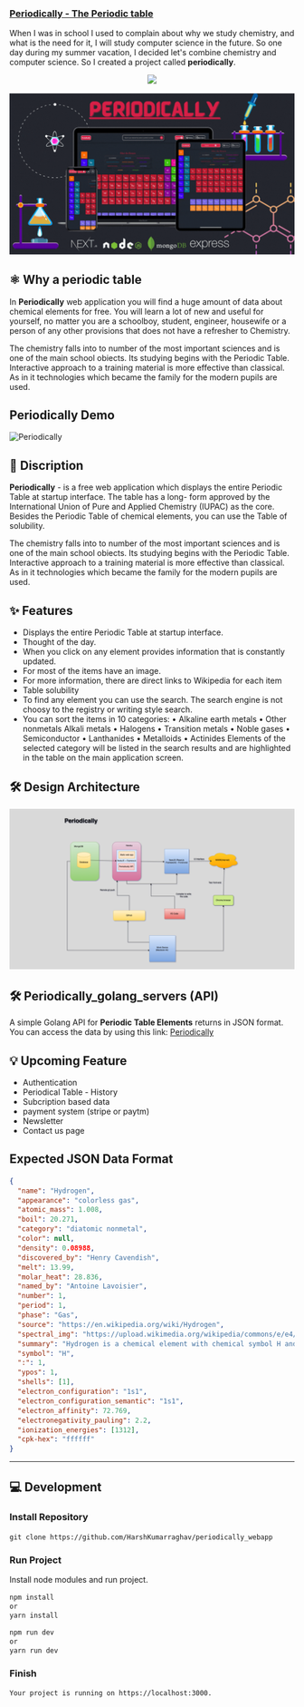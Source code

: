 ### [Periodically - The Periodic table](https://periodically.tech)

When I was in school I used to complain about why we study chemistry, and what is the need for it, I will study computer science in the future. So one day during my summer vacation, I decided let's combine chemistry and computer science. So I created a project called **periodically**.

<p align="center">
<img src="https://img.shields.io/badge/Author-@HarshKumarraghav-critical" />
</p>

![Periodically](public/Periodically-poster.gif)

## ⚛️ Why a periodic table

In **Periodically** web application you will find a huge amount of data about chemical elements for free. You will learn a lot of new and useful for yourself, no matter you are a schoolboy, student, engineer, housewife or a person of any other provisions that does not have a refresher to Chemistry.

The chemistry falls into to number of the most important sciences and is one of the main school obiects.
Its studying begins with the Periodic Table. Interactive approach to a training material is more effective than classical. As in it
technologies which became the family for the modern pupils are used.

## Periodically Demo

![Periodically](public/periodically-demo.gif)

## 📌 Discription

**Periodically** - is a free web application which displays the entire Periodic Table at startup interface. The table has a long-
form approved by the International Union of Pure and Applied Chemistry (IUPAC) as the core. Besides the Periodic Table of
chemical elements, you can use the Table of solubility.

The chemistry falls into to number of the most important sciences and is one of the main school obiects.
Its studying begins with the Periodic Table. Interactive approach to a training material is more effective than classical. As in it
technologies which became the family for the modern pupils are used.

## ✨ Features

- Displays the entire Periodic Table at startup interface.
- Thought of the day.
- When you click on any element provides information that is constantly updated.
- For most of the items have an image.
- For more information, there are direct links to Wikipedia for each item
- Table solubility
- To find any element you can use the search. The search engine is not choosy to the registry or writing style search.
- You can sort the items in 10 categories:
  • Alkaline earth metals
  • Other nonmetals
  Alkali metals
  • Halogens
  • Transition metals
  • Noble gases
  • Semiconductor
  • Lanthanides
  • Metalloids
  • Actinides
  Elements of the selected category will be listed in the search results and are highlighted in the table on the main application
  screen.

## 🛠️ Design Architecture

![Periodically](public/design_arc.png)

## 🛠️ Periodically_golang_servers (API)

A simple Golang API for **Periodic Table Elements** returns in JSON format.
You can access the data by using this link:
[Periodically](https://periodically-golang-server.herokuapp.com/)

## 💡 Upcoming Feature

- Authentication
- Periodical Table - History
- Subcription based data
- payment system (stripe or paytm)
- Newsletter
- Contact us page

## Expected JSON Data Format

```json
{
  "name": "Hydrogen",
  "appearance": "colorless gas",
  "atomic_mass": 1.008,
  "boil": 20.271,
  "category": "diatomic nonmetal",
  "color": null,
  "density": 0.08988,
  "discovered_by": "Henry Cavendish",
  "melt": 13.99,
  "molar_heat": 28.836,
  "named_by": "Antoine Lavoisier",
  "number": 1,
  "period": 1,
  "phase": "Gas",
  "source": "https://en.wikipedia.org/wiki/Hydrogen",
  "spectral_img": "https://upload.wikimedia.org/wikipedia/commons/e/e4/Hydrogen_Spectra.jpg",
  "summary": "Hydrogen is a chemical element with chemical symbol H and atomic number 1. With an atomic weight of 1.00794 u, hydrogen is the lightest element on the periodic table. Its monatomic form (H) is the most abundant chemical substance in the Universe, constituting roughly 75% of all baryonic mass.",
  "symbol": "H",
  ":": 1,
  "ypos": 1,
  "shells": [1],
  "electron_configuration": "1s1",
  "electron_configuration_semantic": "1s1",
  "electron_affinity": 72.769,
  "electronegativity_pauling": 2.2,
  "ionization_energies": [1312],
  "cpk-hex": "ffffff"
}
```

---

## 💻 Development

### Install Repository

```git
git clone https://github.com/HarshKumarraghav/periodically_webapp
```

### Run Project

Install node modules and run project.

```
npm install
or
yarn install
```

```
npm run dev
or
yarn run dev
```

### Finish

```
Your project is running on https://localhost:3000.
```
